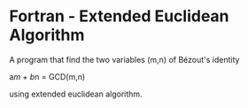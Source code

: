 # Fortran - Extended Euclidean Algorithm

A program that find the two variables (m,n) of Bézout's identity 

a*m + b*n = GCD(m,n) 

using extended euclidean algorithm.
